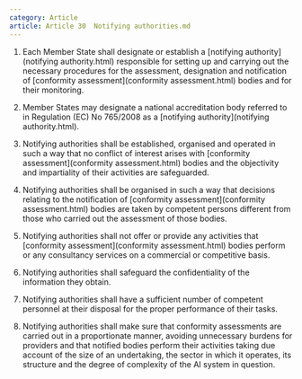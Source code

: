 ```yaml
---
category: Article
article: Article 30  Notifying authorities.md
---
```


1. Each Member State shall designate or establish a [notifying authority](notifying authority.html) responsible for setting up and carrying out the necessary procedures for the assessment, designation and notification of [conformity assessment](conformity assessment.html) bodies and for their monitoring.

2. Member States may designate a national accreditation body referred to in Regulation (EC) No 765/2008 as a [notifying authority](notifying authority.html).

3. Notifying authorities shall be established, organised and operated in such a way that no conflict of interest arises with [conformity assessment](conformity assessment.html) bodies and the objectivity and impartiality of their activities are safeguarded.

4. Notifying authorities shall be organised in such a way that decisions relating to the notification of [conformity assessment](conformity assessment.html) bodies are taken by competent persons different from those who carried out the assessment of those bodies.

5. Notifying authorities shall not offer or provide any activities that [conformity assessment](conformity assessment.html) bodies perform or any consultancy services on a commercial or competitive basis.

6. Notifying authorities shall safeguard the confidentiality of the information they obtain.

7. Notifying authorities shall have a sufficient number of competent personnel at their disposal for the proper performance of their tasks.

8. Notifying authorities shall make sure that conformity assessments are carried out in a proportionate manner, avoiding unnecessary burdens for providers and that notified bodies perform their activities taking due account of the size of an undertaking, the sector in which it operates, its structure and the degree of complexity of the AI system in question.
